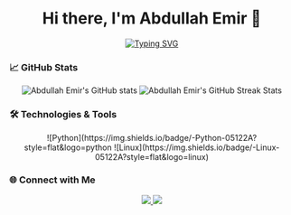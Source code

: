 <h1 align="center">Hi there, I'm Abdullah Emir 👋</h1>

<p align="center">
  <a href="https://git.io/typing-svg"><img src="https://readme-typing-svg.herokuapp.com?font=VT323&size=50&pause=1000&color=B176F7&width=435&lines=Abdullah+Emir+%C3%96ner" alt="Typing SVG" /></a>

### 📈 GitHub Stats
<p align="center">
  <img src="https://github-readme-stats.vercel.app/api?username=AbdullahEmirOner&show_icons=true&theme=radical" alt="Abdullah Emir's GitHub stats" />
  <img src="https://github-readme-streak-stats.herokuapp.com/?user=AbdullahEmirOner&theme=radical" alt="Abdullah Emir's GitHub Streak Stats" />
</p>

### 🛠️ Technologies & Tools
<p align="center">
    ![Python](https://img.shields.io/badge/-Python-05122A?style=flat&logo=python
    ![Linux](https://img.shields.io/badge/-Linux-05122A?style=flat&logo=linux)
</p>

### 🌐 Connect with Me
<p align="center">
    <a href="www.linkedin.com/in/abdullah-emir-öner/">
        <img src="https://img.shields.io/badge/LinkedIn-Doğukan%20Kurnaz-blue?style=flat-square&logo=linkedin&logoColor=white" />
    </a>
    <a href="mailto:abdullahemironer@example.com">
        <img src="https://img.shields.io/badge/Email-Contact-red?style=flat-square&logo=gmail&logoColor=white" />
    </a>
</p>

